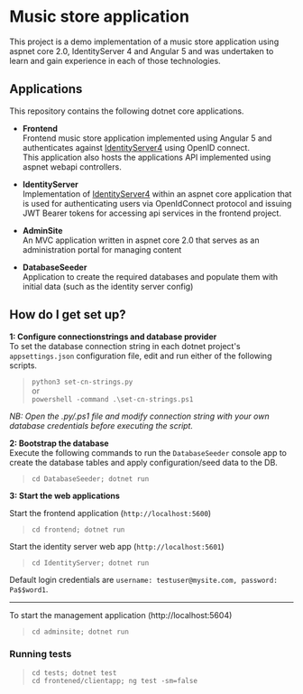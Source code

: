 # Music store application

This project is a demo implementation of a music store application using aspnet core 2.0, IdentityServer 4 and Angular 5 and was undertaken to learn and gain experience in each of those technologies.

## Applications
This repository contains the following dotnet core applications.

- **Frontend**   
Frontend music store application implemented using Angular 5 and authenticates against [IdentityServer4](http://docs.identityserver.io/en/release/) using OpenID connect.  
This application also hosts the applications API implemented using aspnet webapi controllers.
  
- **IdentityServer**   
Implementation of [IdentityServer4](http://docs.identityserver.io/en/release/) within an aspnet core application that is used for authenticating users via OpenIdConnect protocol and issuing JWT Bearer tokens for accessing api services in the frontend project.
  
- **AdminSite**  
An MVC application written in aspnet core 2.0 that serves as an administration portal for managing content

- **DatabaseSeeder**  
Application to create the required databases and populate them with initial data (such as the identity server config)

## How do I get set up?

**1: Configure connectionstrings and database provider**  
To set the database connection string in each dotnet project's `appsettings.json` configuration file, edit and run either of the following scripts. 

> `python3 set-cn-strings.py`  
or  
> `powershell -command .\set-cn-strings.ps1`  

*NB: Open the .py/.ps1 file and modify connection string with your own database credentials before executing the script.*

**2: Bootstrap the database**  
Execute the following commands to run the `DatabaseSeeder` console app to create the database tables and apply configuration/seed data to the DB.  

> `cd DatabaseSeeder; dotnet run`  


**3: Start the web applications**  


Start the frontend application (`http://localhost:5600`)
> `cd frontend; dotnet run`  

Start the identity server web app (`http://localhost:5601`)
> `cd IdentityServer; dotnet run`  

Default login credentials are `username: testuser@mysite.com, password: Pa$$word1`.   
  
***  
  
To start the management application (http://localhost:5604)
> `cd adminsite; dotnet run`  
    

### Running tests

> `cd tests; dotnet test`  
> `cd frontened/clientapp; ng test -sm=false`  
